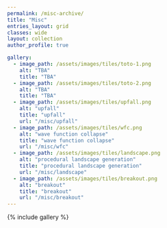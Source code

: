 ```yaml
---
permalink: /misc-archive/
title: "Misc"
entries_layout: grid
classes: wide 
layout: collection
author_profile: true

gallery:
  - image_path: /assets/images/tiles/toto-1.png
    alt: "TBA"
    title: "TBA"
  - image_path: /assets/images/tiles/toto-2.png
    alt: "TBA"
    title: "TBA"
  - image_path: /assets/images/tiles/upfall.png
    alt: "upfall"
    title: "upfall"
    url: "/misc/upfall"
  - image_path: /assets/images/tiles/wfc.png
    alt: "wave function collapse"
    title: "wave function collapse"
    url: "/misc/wfc"
  - image_path: /assets/images/tiles/landscape.png
    alt: "procedural landscape generation"
    title: "procedural landscape generation"
    url: "/misc/landscape"
  - image_path: /assets/images/tiles/breakout.png
    alt: "breakout"
    title: "breakout"
    url: "/misc/breakout"
---
```


{% include gallery %}
